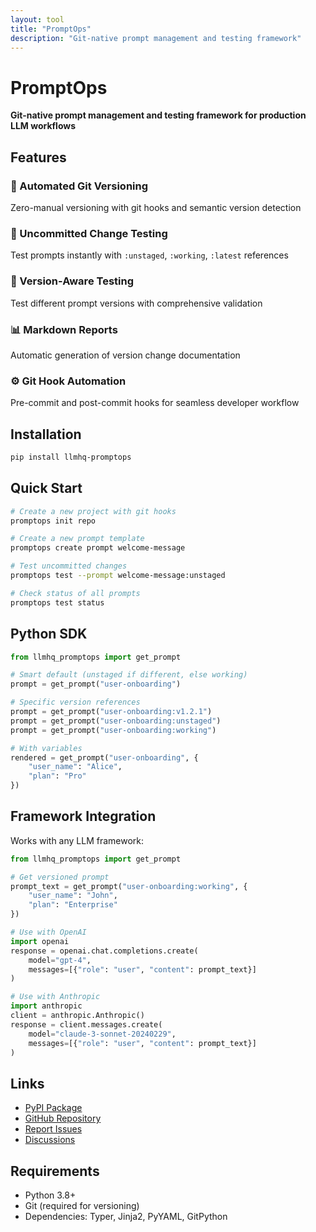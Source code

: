 ```yaml
---
layout: tool
title: "PromptOps"
description: "Git-native prompt management and testing framework"
---
```


# PromptOps
**Git-native prompt management and testing framework for production LLM workflows**

## Features

### 🔄 Automated Git Versioning
Zero-manual versioning with git hooks and semantic version detection

### 📝 Uncommitted Change Testing
Test prompts instantly with `:unstaged`, `:working`, `:latest` references

### 🧪 Version-Aware Testing
Test different prompt versions with comprehensive validation

### 📊 Markdown Reports
Automatic generation of version change documentation

### ⚙️ Git Hook Automation
Pre-commit and post-commit hooks for seamless developer workflow

## Installation

```bash
pip install llmhq-promptops
```

## Quick Start

```bash
# Create a new project with git hooks
promptops init repo

# Create a new prompt template
promptops create prompt welcome-message

# Test uncommitted changes
promptops test --prompt welcome-message:unstaged

# Check status of all prompts
promptops test status
```

## Python SDK

```python
from llmhq_promptops import get_prompt

# Smart default (unstaged if different, else working)
prompt = get_prompt("user-onboarding")

# Specific version references
prompt = get_prompt("user-onboarding:v1.2.1")
prompt = get_prompt("user-onboarding:unstaged")
prompt = get_prompt("user-onboarding:working")

# With variables
rendered = get_prompt("user-onboarding", {
    "user_name": "Alice", 
    "plan": "Pro"
})
```

## Framework Integration

Works with any LLM framework:

```python
from llmhq_promptops import get_prompt

# Get versioned prompt
prompt_text = get_prompt("user-onboarding:working", {
    "user_name": "John", 
    "plan": "Enterprise"
})

# Use with OpenAI
import openai
response = openai.chat.completions.create(
    model="gpt-4",
    messages=[{"role": "user", "content": prompt_text}]
)

# Use with Anthropic
import anthropic
client = anthropic.Anthropic()
response = client.messages.create(
    model="claude-3-sonnet-20240229",
    messages=[{"role": "user", "content": prompt_text}]
)
```

## Links

- [PyPI Package](https://pypi.org/project/llmhq-promptops/)
- [GitHub Repository](https://github.com/llmhq-hub/promptops)
- [Report Issues](https://github.com/llmhq-hub/promptops/issues)
- [Discussions](https://github.com/llmhq-hub/promptops/discussions)

## Requirements

- Python 3.8+
- Git (required for versioning)
- Dependencies: Typer, Jinja2, PyYAML, GitPython
